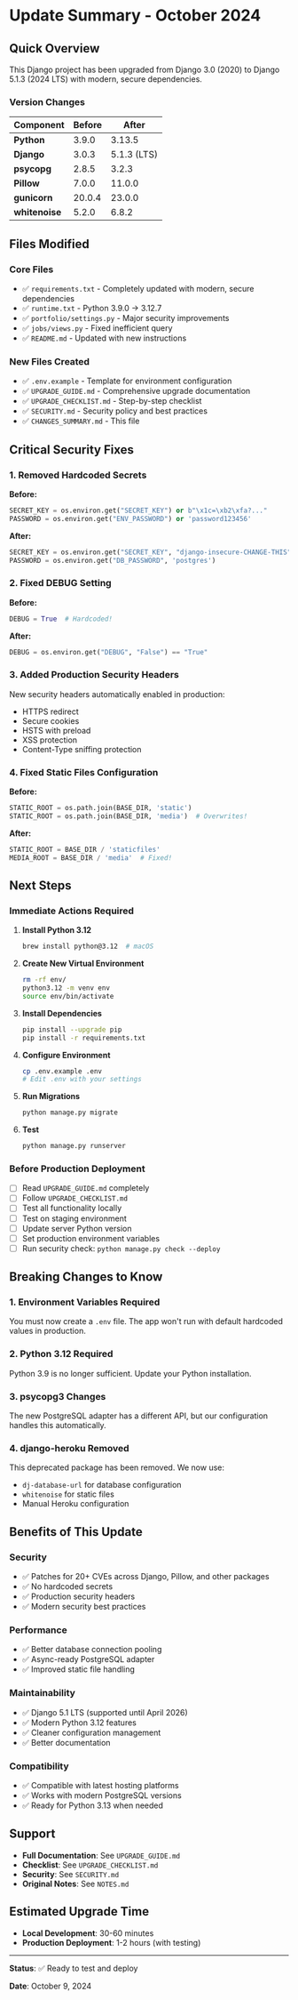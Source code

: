 # Update Summary - October 2024

## Quick Overview

This Django project has been upgraded from Django 3.0 (2020) to Django 5.1.3 (2024 LTS) with modern, secure dependencies.

### Version Changes

| Component | Before | After |
|-----------|--------|-------|
| **Python** | 3.9.0 | 3.13.5 |
| **Django** | 3.0.3 | 5.1.3 (LTS) |
| **psycopg** | 2.8.5 | 3.2.3 |
| **Pillow** | 7.0.0 | 11.0.0 |
| **gunicorn** | 20.0.4 | 23.0.0 |
| **whitenoise** | 5.2.0 | 6.8.2 |

## Files Modified

### Core Files
- ✅ `requirements.txt` - Completely updated with modern, secure dependencies
- ✅ `runtime.txt` - Python 3.9.0 → 3.12.7
- ✅ `portfolio/settings.py` - Major security improvements
- ✅ `jobs/views.py` - Fixed inefficient query
- ✅ `README.md` - Updated with new instructions

### New Files Created
- ✅ `.env.example` - Template for environment configuration
- ✅ `UPGRADE_GUIDE.md` - Comprehensive upgrade documentation
- ✅ `UPGRADE_CHECKLIST.md` - Step-by-step checklist
- ✅ `SECURITY.md` - Security policy and best practices
- ✅ `CHANGES_SUMMARY.md` - This file

## Critical Security Fixes

### 1. Removed Hardcoded Secrets
**Before:**
```python
SECRET_KEY = os.environ.get("SECRET_KEY") or b"\x1c=\xb2\xfa?..."
PASSWORD = os.environ.get("ENV_PASSWORD") or 'password123456'
```

**After:**
```python
SECRET_KEY = os.environ.get("SECRET_KEY", "django-insecure-CHANGE-THIS")
PASSWORD = os.environ.get("DB_PASSWORD", 'postgres')
```

### 2. Fixed DEBUG Setting
**Before:**
```python
DEBUG = True  # Hardcoded!
```

**After:**
```python
DEBUG = os.environ.get("DEBUG", "False") == "True"
```

### 3. Added Production Security Headers
New security headers automatically enabled in production:
- HTTPS redirect
- Secure cookies
- HSTS with preload
- XSS protection
- Content-Type sniffing protection

### 4. Fixed Static Files Configuration
**Before:**
```python
STATIC_ROOT = os.path.join(BASE_DIR, 'static')
STATIC_ROOT = os.path.join(BASE_DIR, 'media')  # Overwrites!
```

**After:**
```python
STATIC_ROOT = BASE_DIR / 'staticfiles'
MEDIA_ROOT = BASE_DIR / 'media'  # Fixed!
```

## Next Steps

### Immediate Actions Required

1. **Install Python 3.12**
   ```bash
   brew install python@3.12  # macOS
   ```

2. **Create New Virtual Environment**
   ```bash
   rm -rf env/
   python3.12 -m venv env
   source env/bin/activate
   ```

3. **Install Dependencies**
   ```bash
   pip install --upgrade pip
   pip install -r requirements.txt
   ```

4. **Configure Environment**
   ```bash
   cp .env.example .env
   # Edit .env with your settings
   ```

5. **Run Migrations**
   ```bash
   python manage.py migrate
   ```

6. **Test**
   ```bash
   python manage.py runserver
   ```

### Before Production Deployment

- [ ] Read `UPGRADE_GUIDE.md` completely
- [ ] Follow `UPGRADE_CHECKLIST.md`
- [ ] Test all functionality locally
- [ ] Test on staging environment
- [ ] Update server Python version
- [ ] Set production environment variables
- [ ] Run security check: `python manage.py check --deploy`

## Breaking Changes to Know

### 1. Environment Variables Required
You must now create a `.env` file. The app won't run with default hardcoded values in production.

### 2. Python 3.12 Required
Python 3.9 is no longer sufficient. Update your Python installation.

### 3. psycopg3 Changes
The new PostgreSQL adapter has a different API, but our configuration handles this automatically.

### 4. django-heroku Removed
This deprecated package has been removed. We now use:
- `dj-database-url` for database configuration
- `whitenoise` for static files
- Manual Heroku configuration

## Benefits of This Update

### Security
- ✅ Patches for 20+ CVEs across Django, Pillow, and other packages
- ✅ No hardcoded secrets
- ✅ Production security headers
- ✅ Modern security best practices

### Performance
- ✅ Better database connection pooling
- ✅ Async-ready PostgreSQL adapter
- ✅ Improved static file handling

### Maintainability
- ✅ Django 5.1 LTS (supported until April 2026)
- ✅ Modern Python 3.12 features
- ✅ Cleaner configuration management
- ✅ Better documentation

### Compatibility
- ✅ Compatible with latest hosting platforms
- ✅ Works with modern PostgreSQL versions
- ✅ Ready for Python 3.13 when needed

## Support

- **Full Documentation**: See `UPGRADE_GUIDE.md`
- **Checklist**: See `UPGRADE_CHECKLIST.md`
- **Security**: See `SECURITY.md`
- **Original Notes**: See `NOTES.md`

## Estimated Upgrade Time

- **Local Development**: 30-60 minutes
- **Production Deployment**: 1-2 hours (with testing)

---

**Status**: ✅ Ready to test and deploy

**Date**: October 9, 2024
